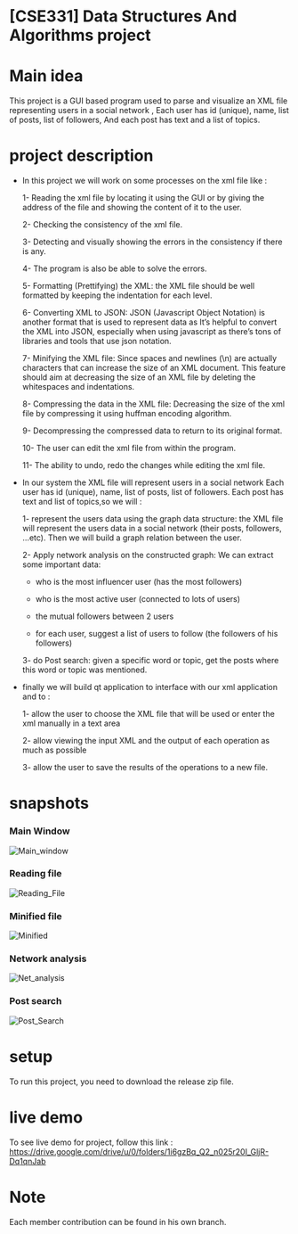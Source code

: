 # [CSE331] Data Structures And Algorithms project # 

# Main idea #
This project is a GUI based program used to parse and visualize an XML file representing users in a social network
, Each user has id (unique), name, list of posts, list of followers, And each post has text and a list of topics.

# project description # 

- In this project we will work on some processes on the xml file like :

   1- Reading the xml file by locating it using the GUI or by giving the address of the file and showing the content of it to the user.

   2- Checking the consistency of the xml file.

   3- Detecting and visually showing the errors in 
   the consistency if there is any.
   
   4- The program is also be able to solve the errors. 

   5- Formatting (Prettifying) the XML: the XML file should be well formatted by keeping the 
   indentation for each level.

   6- Converting XML to JSON: JSON (Javascript Object Notation) is another format that is used 
   to represent data as It’s helpful to convert the XML into JSON, especially when using 
   javascript as there’s tons of libraries and tools that use json notation.  

   7- Minifying the XML file: Since spaces and newlines (\n) are actually characters that can 
   increase the size of an XML document. This feature should aim at decreasing the size of 
   an XML file by deleting the whitespaces and indentations.

   8- Compressing the data in the XML file: Decreasing the size of the xml file by compressing it using huffman encoding algorithm.

   9- Decompressing the compressed data to return to 
   its original format.

   10- The user can edit the xml file from within the program.

   11- The ability to undo, redo the changes while editing the xml file.

- In our system the XML file will represent users in a social network
  Each user has id (unique), name, list of posts, list of followers.
  Each post has text and list of topics,so we will : 

    1- represent the users data using the graph data structure: the XML file will represent the 
  users data in a social network (their posts, followers, ...etc). Then we will build a graph relation between the user.

    2- Apply network analysis on the constructed graph: We can 
  extract some important data:

    - who is the most influencer user (has the most followers)

    - who is the most active user (connected to lots of users)

    - the mutual followers between 2 users

    - for each user, suggest a list of users to follow (the followers of his followers)
    
     3- do  Post search: given a specific word or topic, get the posts where this word or topic was 
  mentioned.

- finally we will build qt application to interface with our xml application and to : 

     1- allow the user to choose the XML file that will be used or enter the xml 
     manually in a text area

     2- allow viewing the input XML and the output of each operation as much as 
     possible

     3- allow the user to save the results of the operations to a new file.

# snapshots # 

### Main Window
![Main_window](https://github.com/eidHossam/XML-Files-Parser/assets/106603484/dbc7c103-03c5-41d5-b8ec-bcdf260f16c4)

### Reading file
![Reading_File](https://github.com/eidHossam/XML-Files-Parser/assets/106603484/20ac6449-166c-4422-808d-146ca5396d6a)

### Minified file
![Minified](https://github.com/eidHossam/XML-Files-Parser/assets/106603484/fd95cd9b-1482-47aa-ada9-723d1940fdff)

### Network analysis
![Net_analysis](https://github.com/eidHossam/XML-Files-Parser/assets/106603484/909fa015-bbbf-45c9-936a-a4fff7978077)

### Post search
![Post_Search](https://github.com/eidHossam/XML-Files-Parser/assets/106603484/cb4f0f15-8981-4f25-b468-29852effc071)

# setup #
To run this project, you need to download the release zip file. 

# live demo # 
To see live demo for project, follow this link : https://drive.google.com/drive/u/0/folders/1i6gzBq_Q2_n025r20I_GljR-Dq1qnJab


# Note
Each member contribution can be found in his own branch.